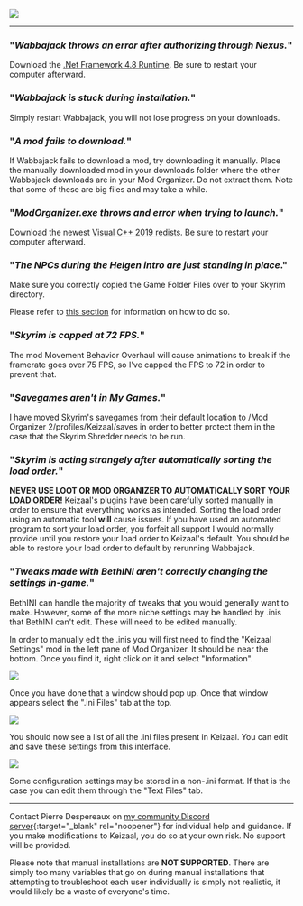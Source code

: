 
![](https://raw.githubusercontent.com/PierreDespereaux/Keizaal/main/assets/images/branding/Keizaal%20Website%20Banner.png)

---

### "*Wabbajack throws an error after authorizing through Nexus.*"

Download the [.Net Framework 4.8 Runtime](https://go.microsoft.com/fwlink/?LinkId=2085155). Be sure to restart your computer afterward.

### "*Wabbajack is stuck during installation.*"

Simply restart Wabbajack, you will not lose progress on your downloads.

### "*A mod fails to download.*"

If Wabbajack fails to download a mod, try downloading it manually. Place the manually downloaded mod in your downloads folder where the other Wabbajack downloads are in your Mod Organizer. Do not extract them. Note that some of these are big files and may take a while.

### "*ModOrganizer.exe throws and error when trying to launch.*"

Download the newest [Visual C++ 2019 redists](https://aka.ms/vs/16/release/vc_redist.x64.exe). Be sure to restart your computer afterward.

### "*The NPCs during the Helgen intro are just standing in place*."
 
Make sure you correctly copied the Game Folder Files over to your Skyrim directory.

Please refer to [this section](https://pierredespereaux.github.io/Keizaal/INSTALLATIONGUIDE.html#copying-the-game-folder-files) for information on how to do so.

### "*Skyrim is capped at 72 FPS.*"

The mod Movement Behavior Overhaul will cause animations to break if the framerate goes over 75 FPS, so I've capped the FPS to 72 in order to prevent that.

### "*Savegames aren't in My Games.*"

I have moved Skyrim's savegames from their default location to /Mod Organizer 2/profiles/Keizaal/saves in order to better protect them in the case that the Skyrim Shredder needs to be run.

### "*Skyrim is acting strangely after automatically sorting the load order.*"

**NEVER USE LOOT OR MOD ORGANIZER TO AUTOMATICALLY SORT YOUR LOAD ORDER!** Keizaal's plugins have been carefully sorted manually in order to ensure that everything works as intended. Sorting the load order using an automatic tool **will** cause issues. If you have used an automated program to sort your load order, you forfeit all support I would normally provide until you restore your load order to Keizaal's default. You should be able to restore your load order to default by rerunning Wabbajack.

### "*Tweaks made with BethINI aren't correctly changing the settings in-game.*"

BethINI can handle the majority of tweaks that you would generally want to make. However, some of the more niche settings may be handled by .inis that BethINI can't edit. These will need to be edited manually.

In order to manually edit the .inis you will first need to find the "Keizaal Settings" mod in the left pane of Mod Organizer. It should be near the bottom. Once you find it, right click on it and select "Information".

![](https://raw.githubusercontent.com/PierreDespereaux/Keizaal/main/assets/images/installation%20guide/8.%20Keizaal%20Settings.PNG)

Once you have done that a window should pop up. Once that window appears select the ".ini Files" tab at the top.

![](https://raw.githubusercontent.com/PierreDespereaux/Keizaal/main/assets/images/installation%20guide/9.%20Navigate%20to%20.inis.PNG)

You should now see a list of all the .ini files present in Keizaal. You can edit and save these settings from this interface.

![](https://raw.githubusercontent.com/PierreDespereaux/Keizaal/main/assets/images/installation%20guide/10.%20Edit%20.inis.PNG)

Some configuration settings may be stored in a non-.ini format. If that is the case you can edit them through the "Text Files" tab.

---

Contact Pierre Despereaux on [my community Discord server](https://discord.gg/eYZJFP8){:target="_blank" rel="noopener"} for individual help and guidance. If you make modifications to Keizaal, you do so at your own risk. No support will be provided.

Please note that manual installations are **NOT SUPPORTED**. There are simply too many variables that go on during manual installations that attempting to troubleshoot each user individually is simply not realistic, it would likely be a waste of everyone's time.
